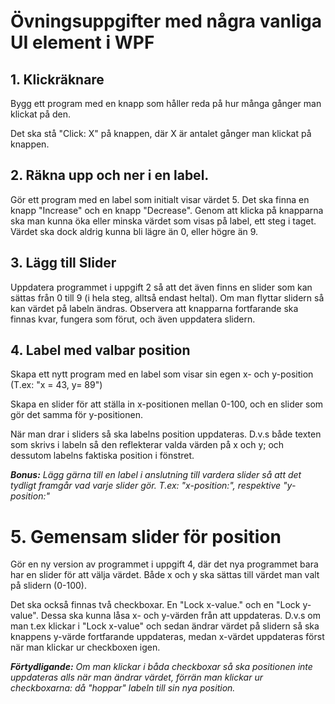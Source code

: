 # Övningsuppgifter med några vanliga UI element i WPF

## 1. Klickräknare

Bygg ett program med en knapp som håller reda på hur många gånger man klickat på den.

Det ska stå "Click: X" på knappen, där X är antalet gånger man klickat på knappen.

## 2. Räkna upp och ner i en label.

Gör ett program med en label som initialt visar värdet 5. Det ska finna en knapp "Increase" och en knapp "Decrease". Genom att klicka på knapparna ska man kunna öka eller minska värdet som visas på label, ett steg i taget. Värdet ska dock aldrig kunna bli lägre än 0, eller högre än 9.

## 3. Lägg till Slider

Uppdatera programmet i uppgift 2 så att det även finns en slider som kan sättas från 0 till 9 (i hela steg, alltså endast heltal). Om man flyttar slidern så kan värdet på labeln ändras. Observera att knapparna fortfarande ska finnas kvar, fungera som förut, och även uppdatera slidern.

## 4. Label med valbar position

Skapa ett nytt program med en label som visar sin egen x- och y-position (T.ex: "x = 43, y= 89")

Skapa en slider för att ställa in x-positionen mellan 0-100, och en slider som gör det samma för y-positionen.

När man drar i sliders så ska labelns position uppdateras. D.v.s både texten som skrivs i labeln så den reflekterar valda värden på x och y; och dessutom labelns faktiska position i fönstret.

***Bonus:*** *Lägg gärna till en label i anslutning till vardera slider så att det tydligt framgår vad varje slider gör. T.ex: "x-position:", respektive "y-position:"*

# 5. Gemensam slider för position

Gör en ny version av programmet i uppgift 4, där det nya programmet bara har en slider för att välja värdet. Både x och y ska sättas till värdet man valt på slidern (0-100).

Det ska också finnas två checkboxar. En "Lock x-value." och en "Lock y-value". Dessa ska kunna låsa x- och y-värden från att uppdateras. D.v.s om man t.ex klickar i "Lock x-value" och sedan ändrar värdet på slidern så ska knappens y-värde fortfarande uppdateras, medan x-värdet uppdateras först när man klickar ur checkboxen igen.

***Förtydligande:*** *Om man klickar i båda checkboxar så ska positionen inte uppdateras alls när man ändrar värdet, förrän man klickar ur checkboxarna: då "hoppar" labeln till sin nya position.*